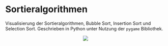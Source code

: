 # Sortieralgorithmen
Visualisierung der Sortieralgorithmen, Bubble Sort, Insertion Sort und Selection Sort. Geschrieben in Python unter Nutzung der <code>pygame</code> Bibliothek.

<p align="center">
  <img src="https://user-images.githubusercontent.com/69305541/147875359-2c331503-4cbb-4617-88e7-02bfed282f79.png" />
</p>

